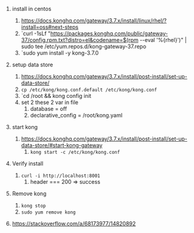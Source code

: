 1. install in centos
	1. https://docs.konghq.com/gateway/3.7.x/install/linux/rhel/?install=oss#next-steps
	2. `curl -1sLf "https://packages.konghq.com/public/gateway-37/config.rpm.txt?distro=el&codename=$(rpm --eval '%{rhel}')" | sudo tee /etc/yum.repos.d/kong-gateway-37.repo
	3. `sudo yum install -y kong-3.7.0

2. setup data store
	1. https://docs.konghq.com/gateway/3.7.x/install/post-install/set-up-data-store/
	2. `cp /etc/kong/kong.conf.default /etc/kong/kong.conf`
	3. `cd /root && kong config init
	4. set 2 these 2 var in file 
		1. database = off
		2. declarative_config = /root/kong.yaml

3. start kong
	1. https://docs.konghq.com/gateway/3.7.x/install/post-install/set-up-data-store/#start-kong-gateway
		1. `kong start -c /etc/kong/kong.conf`

4. Verify install
	1. `curl -i http://localhost:8001` 
		1. header === 200  => success

5. Remove kong
	1. `kong stop`
	2. `sudo yum remove kong`
6.  https://stackoverflow.com/a/68173977/14820892
